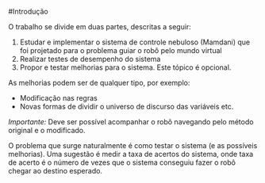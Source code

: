 ﻿#Introdução

O trabalho se divide em duas partes, descritas a seguir:

1. Estudar e implementar o sistema de controle nebuloso (Mamdani) que foi projetado para o problema guiar o robô pelo mundo virtual
2. Realizar testes de desempenho do sistema
3. Propor e testar melhorias para o sistema. Este tópico é opcional.

As melhorias podem ser de qualquer tipo, por exemplo: 

- Modificação nas regras
- Novas formas de dividir o universo de discurso das variáveis etc.

*Importante:* Deve ser possível acompanhar o robô navegando pelo método original e o modificado.

O problema que surge naturalmente é como testar o sistema (e as possíveis melhorias). Uma sugestão é medir a taxa de acertos do sistema, onde taxa de acerto é o número de vezes que o sistema conseguiu fazer o robô chegar ao destino esperado.